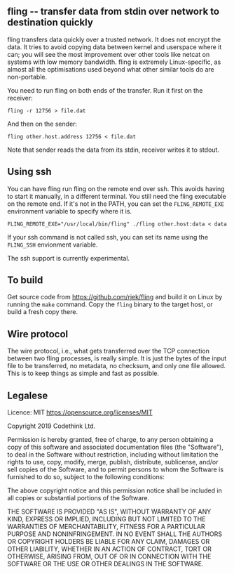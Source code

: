 fling -- transfer data from stdin over network to destination quickly
-----------------------------------------------------------------------------

fling transfers data quickly over a trusted network. It does not
encrypt the data. It tries to avoid copying data between kernel and
userspace where it can; you will see the most improvement over other
tools like netcat on systems with low memory bandwidth.  fling is extremely
Linux-specific, as almost all the optimisations used beyond what other
similar tools do are non-portable.

You need to run fling on both ends of the transfer. Run it first on
the receiver:

    fling -r 12756 > file.dat

And then on the sender:

    fling other.host.address 12756 < file.dat

Note that sender reads the data from its stdin, receiver writes it to
stdout.


Using ssh
-----------------------------------------------------------------------------

You can have fling run fling on the remote end over ssh. This avoids
having to start it manually, in a different terminal. You still need
the fling executable on the remote end. If it's not in the PATH, you
can set the `FLING_REMOTE_EXE` environment variable to specify where
it is.

    FLING_REMOTE_EXE="/usr/local/bin/fling" ./fling other.host:data < data

If your ssh command is not called ssh, you can set its name using the
`FLING_SSH` envionment variable.

The ssh support is currently experimental.

To build
-----------------------------------------------------------------------------

Get source code from <https://github.com/rjek/fling> and build it on
Linux by running the `make` command. Copy the `fling` binary to the
target host, or build a fresh copy there.


Wire protocol
-----------------------------------------------------------------------------

The wire protocol, i.e., what gets transferred over the TCP connection
between two fling processes, is really simple. It is just the bytes of
the input file to be transferred, no metadata, no checksum, and only
one file allowed. This is to keep things as simple and fast as
possible.


Legalese
-----------------------------------------------------------------------------

Licence: MIT <https://opensource.org/licenses/MIT>

Copyright 2019 Codethink Ltd.

Permission is hereby granted, free of charge, to any person obtaining
a copy of this software and associated documentation files (the
"Software"), to deal in the Software without restriction, including
without limitation the rights to use, copy, modify, merge, publish,
distribute, sublicense, and/or sell copies of the Software, and to
permit persons to whom the Software is furnished to do so, subject to
the following conditions:

The above copyright notice and this permission notice shall be
included in all copies or substantial portions of the Software.

THE SOFTWARE IS PROVIDED "AS IS", WITHOUT WARRANTY OF ANY KIND,
EXPRESS OR IMPLIED, INCLUDING BUT NOT LIMITED TO THE WARRANTIES OF
MERCHANTABILITY, FITNESS FOR A PARTICULAR PURPOSE AND NONINFRINGEMENT.
IN NO EVENT SHALL THE AUTHORS OR COPYRIGHT HOLDERS BE LIABLE FOR ANY
CLAIM, DAMAGES OR OTHER LIABILITY, WHETHER IN AN ACTION OF CONTRACT,
TORT OR OTHERWISE, ARISING FROM, OUT OF OR IN CONNECTION WITH THE
SOFTWARE OR THE USE OR OTHER DEALINGS IN THE SOFTWARE.
